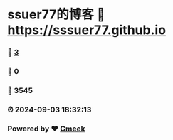 # ssuer77的博客 :link: https://sssuer77.github.io 
### :page_facing_up: [3](https://sssuer77.github.io/tag.html) 
### :speech_balloon: 0 
### :hibiscus: 3545 
### :alarm_clock: 2024-09-03 18:32:13 
### Powered by :heart: [Gmeek](https://github.com/Meekdai/Gmeek)
